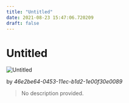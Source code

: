 ```yaml
---
title: "Untitled"
date: 2021-08-23 15:47:06.720209
draft: false
---
```


# Untitled

![Untitled](../images/47133832-0453-11ec-b1d2-1e00f30e0089.png)

by *46e2be64-0453-11ec-b1d2-1e00f30e0089*



> No description provided.